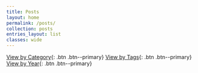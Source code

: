 ```yaml
---
title: Posts
layout: home
permalink: /posts/
collection: posts
entries_layout: list
classes: wide
---
```

<!-- Global site tag (gtag.js) - Google Analytics -->
<script async src="https://www.googletagmanager.com/gtag/js?id=G-X5TVX1RNG8"></script>
<script>
  window.dataLayer = window.dataLayer || [];
  function gtag(){dataLayer.push(arguments);}
  gtag('js', new Date());

  gtag('config', 'G-X5TVX1RNG8');
</script>

[View by Category](/categories/){: .btn .btn--primary}
[View by Tags](/tags/){: .btn .btn--primary}
[View by Year](/year-archive/){: .btn .btn--primary}